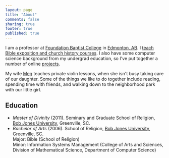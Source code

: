 ```yaml
---
layout: page
title: "About"
comments: false
sharing: true
footer: true
published: true
---
```


I am a professor at [Foundation Baptist College][FBC] in [Edmonton, AB][map]. I [teach Bible exposition and church history courses][teaching]. I also have some computer science background from my undergrad education, so I've put together a number of online [projects][projects].

My wife [Meg](http://www.joyfulmelody.ca/) teaches private violin lessons, when she isn't busy taking care of our daughter. Some of the things we like to do together include reading, spending time with friends, and walking down to the neighborhood park with our little girl.

## Education

* *Master of Divinity* (2011). Seminary and Graduate School of Religion, [Bob Jones University][BobJones], Greenville, SC.
* *Bachelor of Arts* (2006). School of Religion, [Bob Jones University][BobJones], Greenville, SC.  
Major: Bible (School of Religion)  
Minor: Information Systems Management (College of Arts and Sciences, Division of Mathematical Science, Department of Computer Science)

[BobJones]: http://www.bju.edu/
[FBC]: http://www.foundationbaptistcollege.ca/
[map]: https://maps.google.ca/maps?q=Meadowlands+Baptist+Church,+17+Street+Northwest,+Edmonton,+AB&hl=en&ll=53.453381,-113.368864&spn=0.021287,0.038581&sll=54.498365,-115.000188&sspn=21.3654,39.506836&oq=meadowlands+bapt&t=m&hq=Meadowlands+Baptist+Church,+17+Street+Northwest,+Edmonton,+AB&z=15&iwloc=A
[projects]: /projects/
[teaching]: /teaching/
